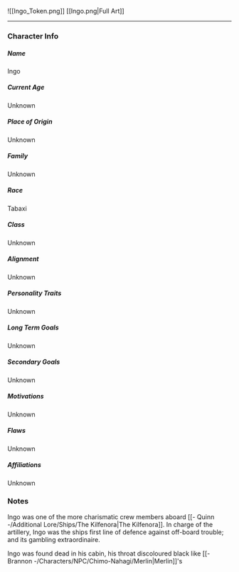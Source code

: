 ![[Ingo_Token.png]]
[[Ingo.png|Full Art]]

---
### Character Info

##### Name 
Ingo

##### Current Age
Unknown

##### Place of Origin
Unknown

##### Family
Unknown

##### Race
Tabaxi

##### Class
Unknown

##### Alignment
Unknown

##### Personality Traits
Unknown

##### Long Term Goals
Unknown

##### Secondary Goals
Unknown

##### Motivations
Unknown

##### Flaws
Unknown

##### Affiliations
Unknown

### Notes
Ingo was one of the more charismatic crew members aboard [[- Quinn -/Additional Lore/Ships/The Kilfenora|The Kilfenora]]. In charge of the artillery, Ingo was the ships first line of defence against off-board trouble; and its gambling extraordinaire. 

Ingo was found dead in his cabin, his throat discoloured black like [[- Brannon -/Characters/NPC/Chimo-Nahagi/Merlin|Merlin]]'s